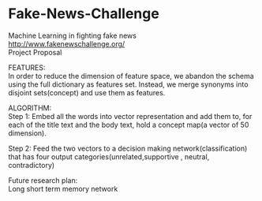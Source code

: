 # Fake-News-Challenge
Machine Learning in fighting fake news  
http://www.fakenewschallenge.org/   
Project Proposal  


FEATURES:  
In order to reduce the dimension of feature space, we abandon the schema using the full dictionary as features set. Instead, we merge synonyms into disjoint sets(concept) and use them as features.  


ALGORITHM:  
Step 1: Embed all the words into vector representation and add them to, for each of the title text and the body text, hold a concept map(a vector of 50 dimension).   

Step 2: Feed the two vectors to a decision making network(classification) that has four output categories(unrelated,supportive , neutral, contradictory)  

Future research plan:  
Long short term memory network
